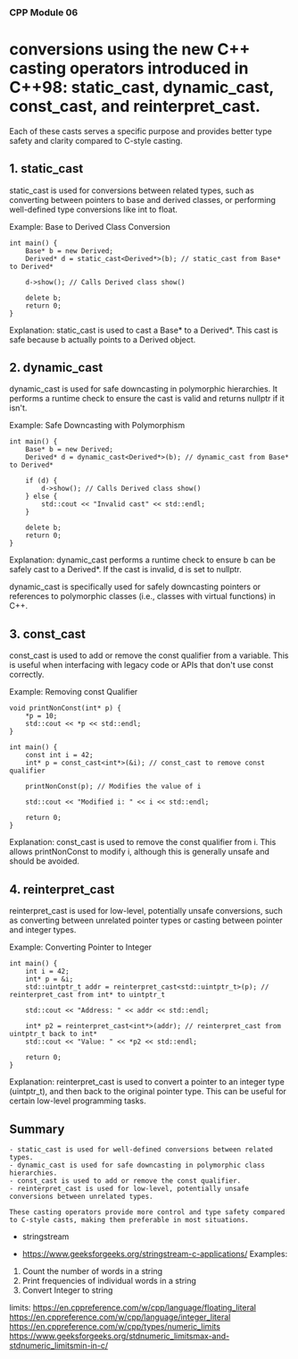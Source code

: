 
###                        CPP Module 06


# conversions using the new C++ casting operators introduced in C++98: static_cast, dynamic_cast, const_cast, and reinterpret_cast. 

Each of these casts serves a specific purpose and provides better type safety and clarity compared to C-style casting.

## 1. static_cast

static_cast is used for conversions between related types, such as converting between pointers to base and derived classes, or performing well-defined type conversions like int to float.

Example: Base to Derived Class Conversion


    int main() {
        Base* b = new Derived;
        Derived* d = static_cast<Derived*>(b); // static_cast from Base* to Derived*

        d->show(); // Calls Derived class show()

        delete b;
        return 0;
    }

Explanation: static_cast is used to cast a Base* to a Derived*. This cast is safe because b actually points to a Derived object.

## 2. dynamic_cast

dynamic_cast is used for safe downcasting in polymorphic hierarchies. It performs a runtime check to ensure the cast is valid and returns nullptr if it isn't.

Example: Safe Downcasting with Polymorphism

    int main() {
        Base* b = new Derived;
        Derived* d = dynamic_cast<Derived*>(b); // dynamic_cast from Base* to Derived*

        if (d) {
            d->show(); // Calls Derived class show()
        } else {
            std::cout << "Invalid cast" << std::endl;
        }

        delete b;
        return 0;
    }

Explanation: dynamic_cast performs a runtime check to ensure b can be safely cast to a Derived*. If the cast is invalid, d is set to nullptr.

dynamic_cast is specifically used for safely downcasting pointers or references to polymorphic classes (i.e., classes with virtual functions) in C++.

## 3. const_cast
const_cast is used to add or remove the const qualifier from a variable. This is useful when interfacing with legacy code or APIs that don't use const correctly.

Example: Removing const Qualifier

    void printNonConst(int* p) {
        *p = 10;
        std::cout << *p << std::endl;
    }

    int main() {
        const int i = 42;
        int* p = const_cast<int*>(&i); // const_cast to remove const qualifier

        printNonConst(p); // Modifies the value of i

        std::cout << "Modified i: " << i << std::endl;

        return 0;
    }

Explanation: const_cast is used to remove the const qualifier from i. This allows printNonConst to modify i, although this is generally unsafe and should be avoided.

## 4. reinterpret_cast
reinterpret_cast is used for low-level, potentially unsafe conversions, such as converting between unrelated pointer types or casting between pointer and integer types.

Example: Converting Pointer to Integer

    int main() {
        int i = 42;
        int* p = &i;
        std::uintptr_t addr = reinterpret_cast<std::uintptr_t>(p); // reinterpret_cast from int* to uintptr_t

        std::cout << "Address: " << addr << std::endl;

        int* p2 = reinterpret_cast<int*>(addr); // reinterpret_cast from uintptr_t back to int*
        std::cout << "Value: " << *p2 << std::endl;

        return 0;
    }

Explanation: reinterpret_cast is used to convert a pointer to an integer type (uintptr_t), and then back to the original pointer type. This can be useful for certain low-level programming tasks.

## Summary
    - static_cast is used for well-defined conversions between related types.
    - dynamic_cast is used for safe downcasting in polymorphic class hierarchies.
    - const_cast is used to add or remove the const qualifier.
    - reinterpret_cast is used for low-level, potentially unsafe conversions between unrelated types.

    These casting operators provide more control and type safety compared to C-style casts, making them preferable in most situations.

* stringstream 
- https://www.geeksforgeeks.org/stringstream-c-applications/
Examples:
1. Count the number of words in a string
2. Print frequencies of individual words in a string
3. Convert Integer to string

limits:
https://en.cppreference.com/w/cpp/language/floating_literal
https://en.cppreference.com/w/cpp/language/integer_literal
https://en.cppreference.com/w/cpp/types/numeric_limits
https://www.geeksforgeeks.org/stdnumeric_limitsmax-and-stdnumeric_limitsmin-in-c/

